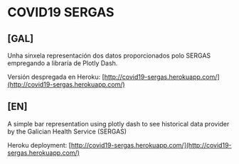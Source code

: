 # COVID19 SERGAS

## [GAL]
Unha sinxela representación dos datos proporcionados polo SERGAS empregando a libraría de Plotly Dash.

Versión despregada en Heroku: [http://covid19-sergas.herokuapp.com/](http://covid19-sergas.herokuapp.com/)
## [EN]
A simple bar representation using plotly dash to see historical data provider by the Galician Health Service (SERGAS)

Heroku deployment: [http://covid19-sergas.herokuapp.com/](http://covid19-sergas.herokuapp.com/)


